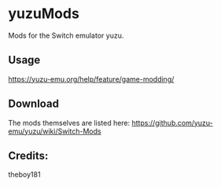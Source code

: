# yuzuMods
Mods for the Switch emulator yuzu.

## Usage
https://yuzu-emu.org/help/feature/game-modding/

## Download
The mods themselves are listed here: https://github.com/yuzu-emu/yuzu/wiki/Switch-Mods

## Credits:
theboy181
